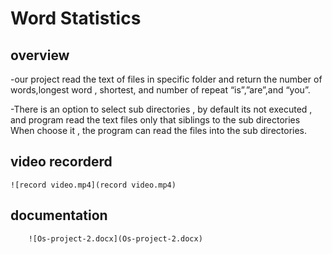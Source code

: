 # Word Statistics

## overview 

-our project read the text of files in specific folder and return the number of words,longest word , shortest, and number of repeat “is”,”are”,and “you”.
	
-There is an option to select sub directories , by default its not executed , and program read the text files only that siblings to the sub directories When choose it , the program can read the files into the sub directories.





## video recorderd  

    ![record video.mp4](record video.mp4)



## documentation
        ![Os-project-2.docx](Os-project-2.docx)